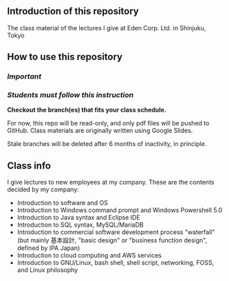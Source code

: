 ## Introduction of this repository

The class material of the lectures I give at Eden Corp. Ltd. in Shinjuku, Tokyo

## How to use this repository

### _**Important**_

### _Students must follow this instruction_

**Checkout the branch(es) that fits your class schedule.**

For now, this repo will be read-only, and only pdf files will be pushed to GitHub. Class materials are originally written using Google Slides.

Stale branches will be deleted after 6 months of inactivity, in principle.

## Class info

I give lectures to new employees at my company. These are the contents decided by my company:

- Introduction to software and OS
- Introduction to Windows command prompt and Windows Powershell 5.0
- Introduction to Java syntax and Eclipse IDE
- Introduction to SQL syntax, MySQL/MariaDB
- Introduction to commercial software development process "waterfall" (but mainly 基本設計, "basic design" or "business function design", defined by IPA Japan)
- Introduction to cloud computing and AWS services
- Introduction to GNU/Linux, bash shell, shell script, networking, FOSS, and Linux philosophy